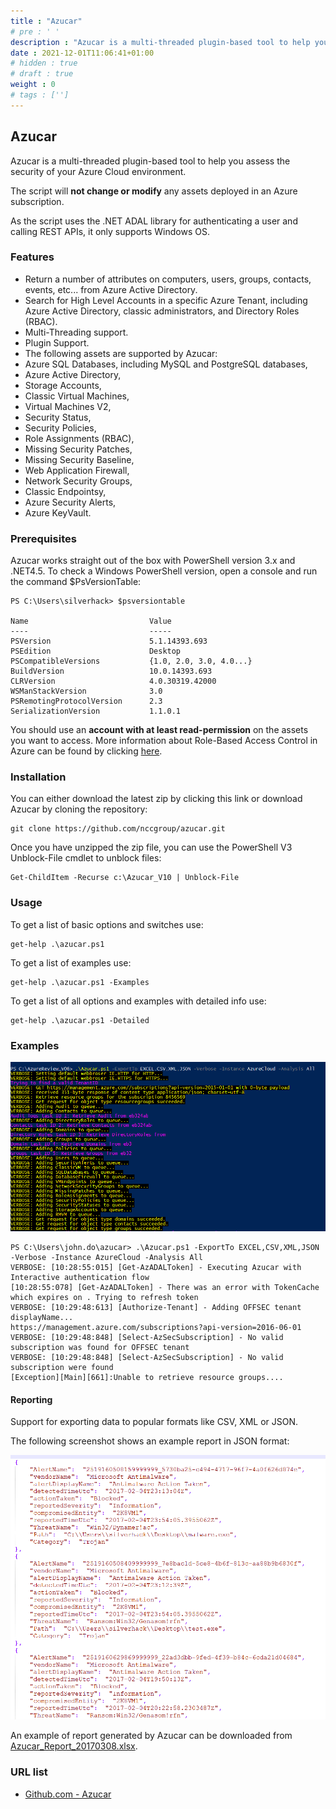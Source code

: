 ```yaml
---
title : "Azucar"
# pre : ' '
description : "Azucar is a multi-threaded plugin-based tool to help you assess the security of your Azure Cloud environment."
date : 2021-12-01T11:06:41+01:00
# hidden : true
# draft : true
weight : 0
# tags : ['']
---
```


## Azucar

Azucar is a multi-threaded plugin-based tool to help you assess the security of your Azure Cloud environment.

The script will **not change or modify** any assets deployed in an Azure subscription.

As the script uses the .NET ADAL library for authenticating a user and calling REST APIs, it only supports Windows OS.

### Features

* Return a number of attributes on computers, users, groups, contacts, events, etc... from Azure Active Directory.
* Search for High Level Accounts in a specific Azure Tenant, including Azure Active Directory, classic administrators, and Directory Roles (RBAC).
* Multi-Threading support.
* Plugin Support.
* The following assets are supported by Azucar:
* Azure SQL Databases, including MySQL and PostgreSQL databases,
* Azure Active Directory,
* Storage Accounts,
* Classic Virtual Machines,
* Virtual Machines V2,
* Security Status,
* Security Policies,
* Role Assignments (RBAC),
* Missing Security Patches,
* Missing Security Baseline,
* Web Application Firewall,
* Network Security Groups,
* Classic Endpointsy,
* Azure Security Alerts,
* Azure KeyVault.

### Prerequisites

Azucar works straight out of the box with PowerShell version 3.x and .NET4.5. To check a Windows PowerShell version, open a console and run the command $PsVersionTable:

```plain
PS C:\Users\silverhack> $psversiontable

Name                           Value
----                           -----
PSVersion                      5.1.14393.693
PSEdition                      Desktop
PSCompatibleVersions           {1.0, 2.0, 3.0, 4.0...}
BuildVersion                   10.0.14393.693
CLRVersion                     4.0.30319.42000
WSManStackVersion              3.0
PSRemotingProtocolVersion      2.3
SerializationVersion           1.1.0.1
```

You should use an **account with at least read-permission** on the assets you want to access. More information about Role-Based Access Control in Azure can be found by clicking [here](https://docs.microsoft.com/en-us/azure/role-based-access-control/role-assignments-portal).

### Installation

You can either download the latest zip by clicking this link or download Azucar by cloning the repository:

```plain
git clone https://github.com/nccgroup/azucar.git
```

Once you have unzipped the zip file, you can use the PowerShell V3 Unblock-File cmdlet to unblock files:

```plain
Get-ChildItem -Recurse c:\Azucar_V10 | Unblock-File
```

### Usage

To get a list of basic options and switches use:

```plain
get-help .\azucar.ps1
```

To get a list of examples use:

```plain
get-help .\azucar.ps1 -Examples
```

To get a list of all options and examples with detailed info use:

```plain
get-help .\azucar.ps1 -Detailed
```

### Examples

![Example](images/example1.png)

```plain
PS C:\Users\john.do\azucar> .\Azucar.ps1 -ExportTo EXCEL,CSV,XML,JSON -Verbose -Instance AzureCloud -Analysis All
VERBOSE: [10:28:55:015] [Get-AzADALToken] - Executing Azucar with Interactive authentication flow
[10:28:55:078] [Get-AzADALToken] - There was an error with TokenCache which expires on . Trying to refresh token
VERBOSE: [10:29:48:613] [Authorize-Tenant] - Adding OFFSEC tenant displayName...
https://management.azure.com/subscriptions?api-version=2016-06-01
VERBOSE: [10:29:48:848] [Select-AzSecSubscription] - No valid subscription was found for OFFSEC tenant
VERBOSE: [10:29:48:848] [Select-AzSecSubscription] - No valid subscription were found
[Exception][Main][661]:Unable to retrieve resource groups....
```

#### Reporting

Support for exporting data to popular formats like CSV, XML or JSON.

The following screenshot shows an example report in JSON format:

![Example](images/example2.png)

An example of report generated by Azucar can be downloaded from [Azucar_Report_20170308.xlsx](https://github.com/nccgroup/azucar/files/1915480/Azucar_Report_20170308.xlsx).

### URL list

* [Github.com - Azucar](https://github.com/nccgroup/azucar)
